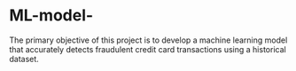 # ML-model-
The primary objective of this project is to develop a machine learning model that accurately detects fraudulent credit card transactions using a historical dataset. 
